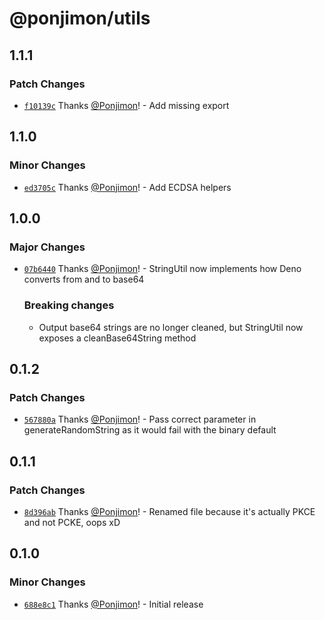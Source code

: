 # @ponjimon/utils

## 1.1.1

### Patch Changes

- [`f10139c`](https://github.com/Ponjimon/common-utils/commit/f10139c1adc220932516ece9d007b90b30179635) Thanks [@Ponjimon](https://github.com/Ponjimon)! - Add missing export

## 1.1.0

### Minor Changes

- [`ed3705c`](https://github.com/Ponjimon/common-utils/commit/ed3705c456c826f3d5bd6d28744b88d806798e6b) Thanks [@Ponjimon](https://github.com/Ponjimon)! - Add ECDSA helpers

## 1.0.0

### Major Changes

- [`07b6440`](https://github.com/Ponjimon/common-utils/commit/07b64406940cd78b5d9797b490b41414c449c285) Thanks [@Ponjimon](https://github.com/Ponjimon)! - StringUtil now implements how Deno converts from and to base64

  ### Breaking changes

  - Output base64 strings are no longer cleaned, but StringUtil now exposes a cleanBase64String method

## 0.1.2

### Patch Changes

- [`567880a`](https://github.com/Ponjimon/common-utils/commit/567880a2537f15f714ba540108dddccf337eb7d0) Thanks [@Ponjimon](https://github.com/Ponjimon)! - Pass correct parameter in generateRandomString as it would fail with the binary default

## 0.1.1

### Patch Changes

- [`8d396ab`](https://github.com/Ponjimon/common-utils/commit/8d396abdc8fd95e6d9599274d51e87511fe5777f) Thanks [@Ponjimon](https://github.com/Ponjimon)! - Renamed file because it's actually PKCE and not PCKE, oops xD

## 0.1.0

### Minor Changes

- [`688e8c1`](https://github.com/Ponjimon/common-utils/commit/688e8c188efb550177636bf8d537c3855b1aa301) Thanks [@Ponjimon](https://github.com/Ponjimon)! - Initial release
